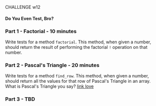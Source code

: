 CHALLENGE w12

#### Do You Even Test, Bro?

### Part 1 - Factorial - 10 minutes

Write tests for a method `factorial`. This method, when given a number, should return the result of performing the factorial `!` operation on that number.

### Part 2 - Pascal's Triangle - 20 minutes

Write tests for a method `find_row`. This method, when given a number, should return all the values for that row of Pascal's Triangle in an array.
What is Pascal's Triangle you say? [link love](http://www.mathsisfun.com/pascals-triangle.html)

### Part 3 - TBD